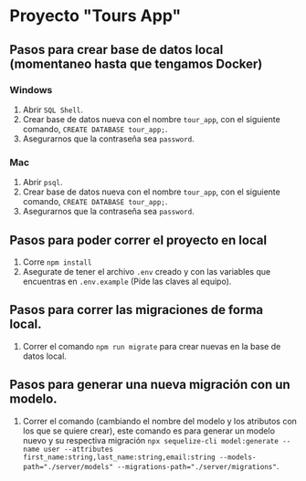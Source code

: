 # Proyecto "Tours App"

## Pasos para crear base de datos local (momentaneo hasta que tengamos Docker)

### Windows
1. Abrir `SQL Shell`. 
2. Crear base de datos nueva con el nombre `tour_app`, con el siguiente comando, `CREATE DATABASE tour_app;`. 
3. Asegurarnos que la contraseña sea `password`. 

### Mac
1. Abrir `psql`. 
2. Crear base de datos nueva con el nombre `tour_app`, con el siguiente comando, `CREATE DATABASE tour_app;`. 
3. Asegurarnos que la contraseña sea `password`. 
## Pasos para poder correr el proyecto en local 

1. Corre `npm install`
2. Asegurate de tener el archivo `.env` creado y con las variables que encuentras en `.env.example` (Píde las claves al equipo).

## Pasos para correr las migraciones de forma local.
1. Correr el comando `npm run migrate` para crear nuevas en la base de datos local. 

## Pasos para generar una nueva migración con un modelo.
1. Correr el comando (cambiando el nombre del modelo y los atributos con los que se quiere crear), este comando es para generar un modelo nuevo y su respectiva migración `npx sequelize-cli model:generate --name user --attributes first_name:string,last_name:string,email:string --models-path="./server/models" --migrations-path="./server/migrations"`. 